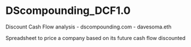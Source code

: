 # DScompounding_DCF1.0
Discount Cash Flow analysis - dscompounding.com - davesoma.eth

Spreadsheet to price a company based on its future cash flow discounted
